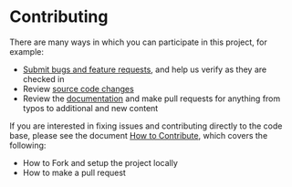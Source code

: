 # Contributing

There are many ways in which you can participate in this project, for example:

* [Submit bugs and feature requests](https://github.com/deuteronomy-works/pyffmpeg/issues), and help us verify as they are checked in
* Review [source code changes](https://github.com/deuteronomy-works/pyffmpeg)
* Review the [documentation](https://github.com/deuteronomy-works/pyffmpeg/wiki) and make pull requests for anything from typos to additional and new content

If you are interested in fixing issues and contributing directly to the code base, please see the document [How to Contribute](https://github.com/deuteronomy-works/pyffmpeg/wiki/How-to-Contribute), which covers the following:

* How to Fork and setup the project locally
* How to make a pull request

